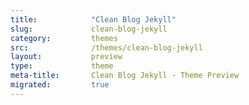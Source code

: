 ```yaml
---
title:            "Clean Blog Jekyll"
slug:             clean-blog-jekyll
category:         themes
src:              /themes/clean-blog-jekyll
layout:           preview
type:             theme
meta-title:       Clean Blog Jekyll - Theme Preview
migrated:         true
---
```

